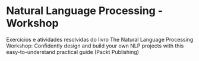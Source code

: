 # Natural Language Processing - Workshop
Exercícios e atividades resolvidas do livro The Natural Language Processing Workshop: Confidently design and build your own NLP projects with this easy-to-understand practical guide (Packt Publishing)
